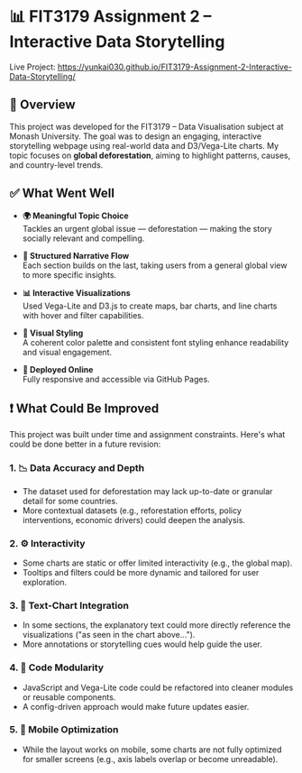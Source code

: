 # 📊 FIT3179 Assignment 2 – Interactive Data Storytelling

Live Project: https://yunkai030.github.io/FIT3179-Assignment-2-Interactive-Data-Storytelling/

## 🧠 Overview

This project was developed for the FIT3179 – Data Visualisation subject at Monash University. The goal was to design an engaging, interactive storytelling webpage using real-world data and D3/Vega-Lite charts. My topic focuses on **global deforestation**, aiming to highlight patterns, causes, and country-level trends.

## ✅ What Went Well

- **🌍 Meaningful Topic Choice**  
  Tackles an urgent global issue — deforestation — making the story socially relevant and compelling.

- **📐 Structured Narrative Flow**  
  Each section builds on the last, taking users from a general global view to more specific insights.

- **📊 Interactive Visualizations**  
  Used Vega-Lite and D3.js to create maps, bar charts, and line charts with hover and filter capabilities.

- **🎨 Visual Styling**  
  A coherent color palette and consistent font styling enhance readability and visual engagement.

- **📱 Deployed Online**  
  Fully responsive and accessible via GitHub Pages.

## ❗ What Could Be Improved

This project was built under time and assignment constraints. Here's what could be done better in a future revision:

### 1. 📉 **Data Accuracy and Depth**
- The dataset used for deforestation may lack up-to-date or granular detail for some countries.
- More contextual datasets (e.g., reforestation efforts, policy interventions, economic drivers) could deepen the analysis.

### 2. ⚙️ **Interactivity**
- Some charts are static or offer limited interactivity (e.g., the global map).
- Tooltips and filters could be more dynamic and tailored for user exploration.

### 3. 💬 **Text-Chart Integration**
- In some sections, the explanatory text could more directly reference the visualizations ("as seen in the chart above...").
- More annotations or storytelling cues would help guide the user.

### 4. 🧱 **Code Modularity**
- JavaScript and Vega-Lite code could be refactored into cleaner modules or reusable components.
- A config-driven approach would make future updates easier.

### 5. 📱 **Mobile Optimization**
- While the layout works on mobile, some charts are not fully optimized for smaller screens (e.g., axis labels overlap or become unreadable).


